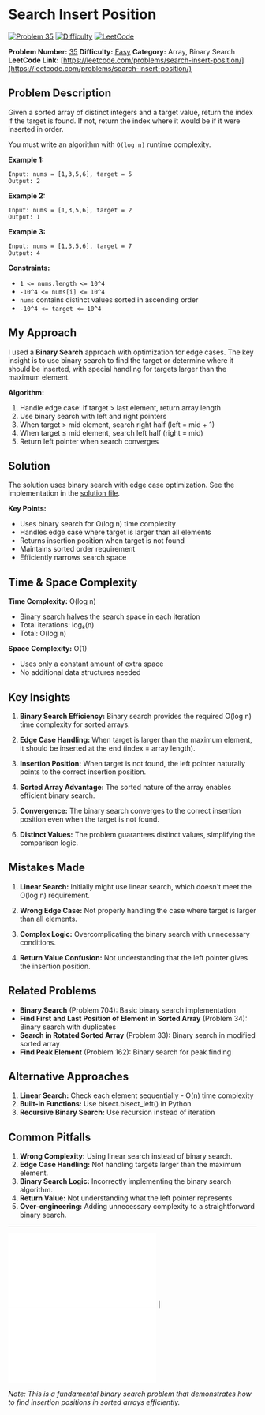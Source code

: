 # Search Insert Position

[![Problem 35](https://img.shields.io/badge/Problem-35-blue?style=for-the-badge&logo=leetcode)](https://leetcode.com/problems/search-insert-position/)
[![Difficulty](https://img.shields.io/badge/Difficulty-Easy-green?style=for-the-badge)](https://leetcode.com/problemset/?difficulty=EASY)
[![LeetCode](https://img.shields.io/badge/LeetCode-View%20Problem-orange?style=for-the-badge&logo=leetcode)](https://leetcode.com/problems/search-insert-position/)

**Problem Number:** [35](https://leetcode.com/problems/search-insert-position/)
**Difficulty:** [Easy](https://leetcode.com/problemset/?difficulty=EASY)
**Category:** Array, Binary Search
**LeetCode Link:** [https://leetcode.com/problems/search-insert-position/](https://leetcode.com/problems/search-insert-position/)

## Problem Description

Given a sorted array of distinct integers and a target value, return the index if the target is found. If not, return the index where it would be if it were inserted in order.

You must write an algorithm with `O(log n)` runtime complexity.

**Example 1:**
```
Input: nums = [1,3,5,6], target = 5
Output: 2
```

**Example 2:**
```
Input: nums = [1,3,5,6], target = 2
Output: 1
```

**Example 3:**
```
Input: nums = [1,3,5,6], target = 7
Output: 4
```

**Constraints:**
- `1 <= nums.length <= 10^4`
- `-10^4 <= nums[i] <= 10^4`
- `nums` contains distinct values sorted in ascending order
- `-10^4 <= target <= 10^4`

## My Approach

I used a **Binary Search** approach with optimization for edge cases. The key insight is to use binary search to find the target or determine where it should be inserted, with special handling for targets larger than the maximum element.

**Algorithm:**
1. Handle edge case: if target > last element, return array length
2. Use binary search with left and right pointers
3. When target > mid element, search right half (left = mid + 1)
4. When target ≤ mid element, search left half (right = mid)
5. Return left pointer when search converges

## Solution

The solution uses binary search with edge case optimization. See the implementation in the [solution file](../exercises/35.search-insert-position.py).

**Key Points:**
- Uses binary search for O(log n) time complexity
- Handles edge case where target is larger than all elements
- Returns insertion position when target is not found
- Maintains sorted order requirement
- Efficiently narrows search space

## Time & Space Complexity

**Time Complexity:** O(log n)
- Binary search halves the search space in each iteration
- Total iterations: log₂(n)
- Total: O(log n)

**Space Complexity:** O(1)
- Uses only a constant amount of extra space
- No additional data structures needed

## Key Insights

1. **Binary Search Efficiency:** Binary search provides the required O(log n) time complexity for sorted arrays.

2. **Edge Case Handling:** When target is larger than the maximum element, it should be inserted at the end (index = array length).

3. **Insertion Position:** When target is not found, the left pointer naturally points to the correct insertion position.

4. **Sorted Array Advantage:** The sorted nature of the array enables efficient binary search.

5. **Convergence:** The binary search converges to the correct insertion position even when the target is not found.

6. **Distinct Values:** The problem guarantees distinct values, simplifying the comparison logic.

## Mistakes Made

1. **Linear Search:** Initially might use linear search, which doesn't meet the O(log n) requirement.

2. **Wrong Edge Case:** Not properly handling the case where target is larger than all elements.

3. **Complex Logic:** Overcomplicating the binary search with unnecessary conditions.

4. **Return Value Confusion:** Not understanding that the left pointer gives the insertion position.

## Related Problems

- **Binary Search** (Problem 704): Basic binary search implementation
- **Find First and Last Position of Element in Sorted Array** (Problem 34): Binary search with duplicates
- **Search in Rotated Sorted Array** (Problem 33): Binary search in modified sorted array
- **Find Peak Element** (Problem 162): Binary search for peak finding

## Alternative Approaches

1. **Linear Search:** Check each element sequentially - O(n) time complexity
2. **Built-in Functions:** Use bisect.bisect_left() in Python
3. **Recursive Binary Search:** Use recursion instead of iteration

## Common Pitfalls

1. **Wrong Complexity:** Using linear search instead of binary search.
2. **Edge Case Handling:** Not handling targets larger than the maximum element.
3. **Binary Search Logic:** Incorrectly implementing the binary search algorithm.
4. **Return Value:** Not understanding what the left pointer represents.
5. **Over-engineering:** Adding unnecessary complexity to a straightforward binary search.

---

[![Back to Index](../../README.md#-problem-index)](../../README.md#-problem-index) | [![View Solution](../exercises/35.search-insert-position.py)](../exercises/35.search-insert-position.py)

*Note: This is a fundamental binary search problem that demonstrates how to find insertion positions in sorted arrays efficiently.*

